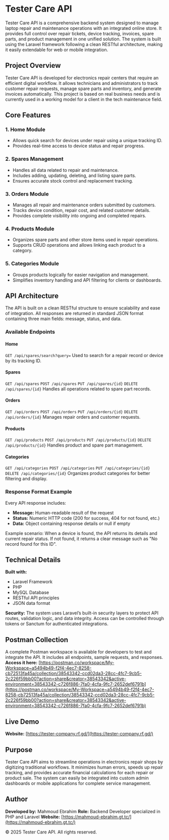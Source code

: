 # Tester Care API

Tester Care API is a comprehensive backend system designed to manage laptop repair and maintenance operations with an integrated online store. It provides full control over repair tickets, device tracking, invoices, spare parts, and product management in one unified solution. The system is built using the Laravel framework following a clean RESTful architecture, making it easily extendable for web or mobile integration.

## Project Overview

Tester Care API is developed for electronics repair centers that require an efficient digital workflow. It allows technicians and administrators to track customer repair requests, manage spare parts and inventory, and generate invoices automatically. This project is based on real business needs and is currently used in a working model for a client in the tech maintenance field.

## Core Features

### 1. Home Module

* Allows quick search for devices under repair using a unique tracking ID.
* Provides real-time access to device status and repair progress.

### 2. Spares Management

* Handles all data related to repair and maintenance.
* Includes adding, updating, deleting, and listing spare parts.
* Ensures accurate stock control and replacement tracking.

### 3. Orders Module

* Manages all repair and maintenance orders submitted by customers.
* Tracks device condition, repair cost, and related customer details.
* Provides complete visibility into ongoing and completed repairs.

### 4. Products Module

* Organizes spare parts and other store items used in repair operations.
* Supports CRUD operations and allows linking each product to a category.

### 5. Categories Module

* Groups products logically for easier navigation and management.
* Simplifies inventory handling and API filtering for clients or dashboards.

## API Architecture

The API is built on a clean RESTful structure to ensure scalability and ease of integration. All responses are returned in standard JSON format containing three main fields: message, status, and data.

### Available Endpoints

#### Home

`GET /api/spares/search?query=`
Used to search for a repair record or device by its tracking ID.

#### Spares

`GET /api/spares`
`POST /api/spares`
`PUT /api/spares/{id}`
`DELETE /api/spares/{id}`
Handles all operations related to spare part records.

#### Orders

`GET /api/orders`
`POST /api/orders`
`PUT /api/orders/{id}`
`DELETE /api/orders/{id}`
Manages repair orders and customer requests.

#### Products

`GET /api/products`
`POST /api/products`
`PUT /api/products/{id}`
`DELETE /api/products/{id}`
Handles product and spare part management.

#### Categories

`GET /api/categories`
`POST /api/categories`
`PUT /api/categories/{id}`
`DELETE /api/categories/{id}`
Organizes product categories for better filtering and display.

### Response Format Example

Every API response includes:

* **Message:** Human-readable result of the request
* **Status:** Numeric HTTP code (200 for success, 404 for not found, etc.)
* **Data:** Object containing response details or null if empty

Example scenario: When a device is found, the API returns its details and current repair status. If not found, it returns a clear message such as "No record found for this ID".

## Technical Details

**Built with:**

* Laravel Framework
* PHP
* MySQL Database
* RESTful API principles
* JSON data format

**Security:**
The system uses Laravel’s built-in security layers to protect API routes, validation logic, and data integrity. Access can be controlled through tokens or Sanctum for authenticated integrations.

## Postman Collection

A complete Postman workspace is available for developers to test and integrate the API. It includes all endpoints, sample requests, and responses.
**Access it here:**
[https://postman.co/workspace/My-Workspace~a5494b49-f2f4-4ec7-8258-cb72513fa45a/collection/38543342-ccd02da3-28cc-4fc7-9cb5-2c226f59bb00?action=share&creator=38543342&active-environment=38543342-c726f886-7fa0-4cfa-9fc7-2652def6791b](https://postman.co/workspace/My-Workspace~a5494b49-f2f4-4ec7-8258-cb72513fa45a/collection/38543342-ccd02da3-28cc-4fc7-9cb5-2c226f59bb00?action=share&creator=38543342&active-environment=38543342-c726f886-7fa0-4cfa-9fc7-2652def6791b)

## Live Demo

**Website:** [https://tester-company.rf.gd/](https://tester-company.rf.gd/)

## Purpose

Tester Care API aims to streamline operations in electronics repair shops by digitizing traditional workflows. It minimizes human errors, speeds up repair tracking, and provides accurate financial calculations for each repair or product sale. The system can easily be integrated into custom admin dashboards or mobile applications for complete service management.

## Author

**Developed by:** Mahmoud Ebrahim
**Role:** Backend Developer specialized in PHP and Laravel
**Website:** [https://mahmoud-ebrahim.gt.tc/](https://mahmoud-ebrahim.gt.tc/)

© 2025 Tester Care API. All rights reserved.
